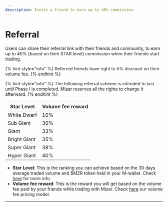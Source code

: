 ```yaml
---
description: Invite a friend to earn up to 40% commission.
---
```


# Referral

Users can share their referral link with their friends and community, to earn up to 40% (based on their STAR level) commission when their friends start trading.&#x20;

{% hint style="info" %}
Referred friends have right to 5% discount on their volume fee.
{% endhint %}

{% hint style="info" %}
The following referral scheme is intended to last until Phase I is completed. Mizar reserves all the rights to change it afterward.
{% endhint %}

| Star Level   | Volume fee reward |
| ------------ | ----------------- |
| White Dwarf  | 10%               |
| Sub Giant    | 30%               |
| Giant        | 33%               |
| Bright Giant | 35%               |
| Super Giant  | 38%               |
| Hyper Giant  | 40%               |

* **Star** **Level**: This is the ranking you can achieve based on the 30 days average traded volume and $MZR token held in your M-wallet. Check [here](star-program-fees-reduction.md) for more info.
* **Volume** **fee** **reward**: This is the reward you will get based on the volume fee paid by your friends while trading with Mizar. Check [here](fee-system/volume-fee.md) our volume fee pricing model.

****
